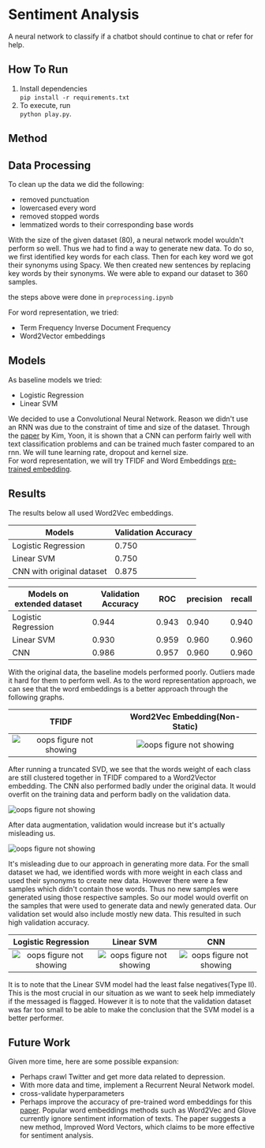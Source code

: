 Sentiment Analysis
=====================

A neural network to classify if a chatbot should continue to chat or refer for help. 

How To Run
------------

1. Install dependencies  
```pip install -r requirements.txt```
2. To execute, run   
    ```python play.py```.

Method
------------

Data Processing
------------

To clean up the data we did the following:
* removed punctuation
* lowercased every word
* removed stopped words
* lemmatized words to their corresponding base words  

With the size of the given dataset (80), a neural network model wouldn't perform so well. Thus we had to find a way to generate new data. To do so, we first identified key words for each class. Then for each key word we got their synonyms using Spacy. We then created new sentences by replacing key words by their synonyms. We were able to expand our dataset to 360 samples.  

the steps above were done in `preprocessing.ipynb`  

For word representation, we tried:
* Term Frequency Inverse Document Frequency
* Word2Vector embeddings

Models
------------

As baseline models we tried:
* Logistic Regression
* Linear SVM  

 
We decided to use a Convolutional Neural Network. Reason we didn't use an RNN was due to the constraint of time and size of the dataset. Through the [paper](https://arxiv.org/pdf/1408.5882.pdf) by Kim, Yoon, it is shown that a CNN can perform fairly well with text classification problems and can be trained much faster compared to an rnn. We will tune learning rate, dropout and kernel size.  
For word representation, we will try TFIDF and Word Embeddings [pre-trained embedding](https://code.google.com/archive/p/word2vec/). 

Results
------------

The results below all used Word2Vec embeddings.    

 Models | Validation Accuracy 
 -------- | ---------- 
 Logistic Regression | 0.750
 Linear SVM | 0.750 |
 CNN with original dataset | 0.875

 Models on extended dataset | Validation Accuracy | ROC | precision | recall
 -------- | ---------- | --------- | ------- | --------
 Logistic Regression| 0.944 | 0.943 | 0.940 | 0.940
 Linear SVM | 0.930 | 0.959 | 0.960 | 0.960 
 CNN | 0.986 | 0.957 | 0.960 | 0.960

With the original data, the baseline models performed poorly. Outliers made it hard for them to perform well. As to the word representation approach, we can see that the word embeddings is a better approach through the following graphs.  


 TFIDF             |  Word2Vec Embedding(Non-Static)     
:-------------------------:|:-------------------------: 
![oops figure not showing](https://github.com/HashBrownMap/datalogue-challenge/blob/master/embeddings/tfidf.png)  |  ![oops figure not showing](https://github.com/HashBrownMap/datalogue-challenge/blob/master/embeddings/w2v.png) 

 
 After running a truncated SVD, we see that the words weight of each class are still clustered together in TFIDF compared to a Word2Vector embedding. The CNN also performed badly under the original data. It would overfit on the training data and perform badly on the validation data.    


![oops figure not showing](https://github.com/HashBrownMap/datalogue-challenge/blob/master/original_history.png)

After data augmentation, validation would increase but it's actually misleading us.   

![oops figure not showing](https://github.com/HashBrownMap/datalogue-challenge/blob/master/history.png)

It's misleading due to our approach in generating more data. For the small dataset we had, we identified words with more weight in each class and used their synonyms to create new data. However there were a few samples which didn't contain those words. Thus no new samples were generated using those respective samples. So our model would overfit on the samples that were used to generate data and newly generated data. Our validation set would also include mostly new data. This resulted in such high validation accuracy.  

Logistic Regression             |  Linear SVM           | CNN
:-------------------------:|:-------------------------: | :------------------:
![oops figure not showing](https://github.com/HashBrownMap/datalogue-challenge/blob/master/models/lr_additional_cmatrix.png)  |  ![oops figure not showing](https://github.com/HashBrownMap/datalogue-challenge/blob/master/models/svm_additional_cmatrix.png) | ![oops figure not showing](https://github.com/HashBrownMap/datalogue-challenge/blob/master/cnn_additional_cmatrix.png)

It is to note that the Linear SVM model had the least false negatives(Type II). This is the most crucial in our situation as we want to seek help immediately if the messaged is flagged. However it is to note that the validation dataset was far too small to be able to make the conclusion that the SVM model is a better performer.

Future Work
------------

Given more time, here are some possible expansion:
* Perhaps crawl Twitter and get more data related to depression.
* With more data and time, implement a Recurrent Neural Network model. 
* cross-validate hyperparameters
* Perhaps improve the accuracy of pre-trained word embeddings for this [paper](https://arxiv.org/pdf/1711.08609.pdf). Popular word embeddings methods such as Word2Vec and Glove currently ignore sentiment information of texts. The paper suggests a new method, Improved Word Vectors, which claims to be more effective for sentiment analysis.

